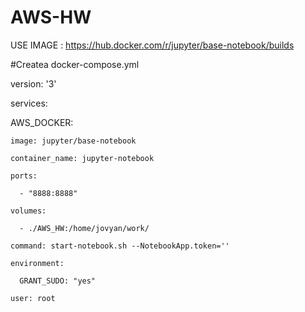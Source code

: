 # AWS-HW
USE IMAGE : https://hub.docker.com/r/jupyter/base-notebook/builds

#Createa docker-compose.yml

version: '3'

services:

  AWS_DOCKER: 
  
    image: jupyter/base-notebook
    
    container_name: jupyter-notebook
    
    ports:
    
      - "8888:8888"
      
    volumes:
    
      - ./AWS_HW:/home/jovyan/work/
      
    command: start-notebook.sh --NotebookApp.token=''
    
    environment:
    
      GRANT_SUDO: "yes"
      
    user: root
    
    
